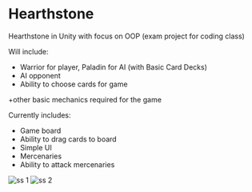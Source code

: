 # Hearthstone
Hearthstone in Unity with focus on OOP (exam project for coding class)

Will include:
- Warrior for player, Paladin for AI (with Basic Card Decks)
- AI opponent
- Ability to choose cards for game

+other basic mechanics required for the game

Currently includes: 
- Game board 
- Ability to drag cards to board 
- Simple UI
- Mercenaries
- Ability to attack mercenaries

![ss 1](https://user-images.githubusercontent.com/91065258/164711289-e615d8dd-3161-4a15-a73f-3ca3b72439ee.jpg)
![ss 2](https://user-images.githubusercontent.com/91065258/164711304-cd6b4a69-8710-471f-b80c-89b73b6a43f9.png)

